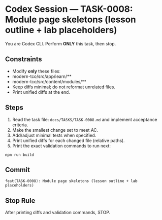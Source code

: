 # Codex Session — TASK-0008: Module page skeletons (lesson outline + lab placeholders)
You are Codex CLI. Perform **ONLY** this task, then stop.

## Constraints
- Modify **only** these files:
- modern-tco/src/app/learn/**
- modern-tco/src/content/modules/**
- Keep diffs minimal; do not reformat unrelated files.
- Print unified diffs at the end.

## Steps
1) Read the task file: `docs/TASKS/TASK-0008.md` and implement acceptance criteria.
2) Make the smallest change set to meet AC.
3) Add/adjust minimal tests when specified.
4) Print unified diffs for each changed file (relative paths).
5) Print the exact validation commands to run next:
```
npm run build
```

## Commit
`feat(TASK-0008): Module page skeletons (lesson outline + lab placeholders)`

## Stop Rule
After printing diffs and validation commands, STOP.

